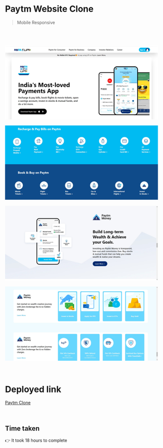 # Paytm Website Clone

> Mobile Responsive

<br>
<br>
<br>

<img src="https://github.com/Pritika17/Paytm_Clone_Tailwind_CSS/blob/main/paytm1.png" />
<br>
<br>
<img src="https://github.com/Pritika17/Paytm_Clone_Tailwind_CSS/blob/main/patm2.png" />
<br>
<br>
<img src="https://github.com/Pritika17/Paytm_Clone_Tailwind_CSS/blob/main/paytm4.png" />
<br>
<br>
<img src="https://github.com/Pritika17/Paytm_Clone_Tailwind_CSS/blob/main/paytm5.png" />

<br>
<br>
<br>

# Deployed link

[Paytm Clone](https://paytm-clone2.netlify.app/ "project link")
<br>
<br>
<br>

## Time taken 
👉 It took 18 hours to complete

